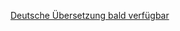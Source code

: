 


[Deutsche Übersetzung bald verfügbar](https://en.docs.fellowpro.com/docbits/settings/module/doc-script/)